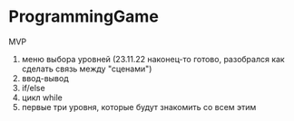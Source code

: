 # ProgrammingGame

MVP 
1) меню выбора уровней (23.11.22 наконец-то готово, разобрался как сделать связь между  "сценами")
2) ввод-вывод
3) if/else
4) цикл while
5) первые три уровня, которые будут знакомить со всем этим
